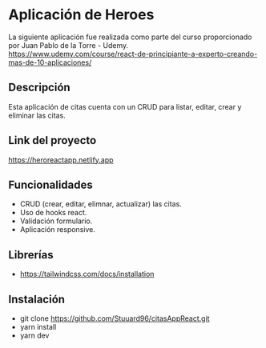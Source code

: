 # Aplicación de Heroes
La siguiente aplicación fue realizada como parte del curso proporcionado por Juan Pablo de la Torre - Udemy.  
https://www.udemy.com/course/react-de-principiante-a-experto-creando-mas-de-10-aplicaciones/

## Descripción
Esta aplicación de citas cuenta con un CRUD para listar, editar, crear y eliminar las citas.

## Link del proyecto
https://heroreactapp.netlify.app

## Funcionalidades
- CRUD (crear, editar, elimnar, actualizar) las citas.
- Uso de hooks react.
- Validación formulario.
- Aplicación responsive.

## Librerías
- https://tailwindcss.com/docs/installation

## Instalación
- git clone https://github.com/Stuuard96/citasAppReact.git
- yarn install 
- yarn dev
